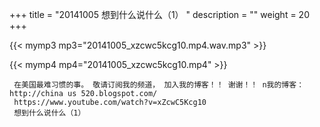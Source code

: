 +++
title = "20141005  想到什么说什么（1） "
description = ""
weight = 20
+++

{{< mymp3 mp3="20141005_xzcwc5kcg10.mp4.wav.mp3" >}}

{{< mymp4 mp4="20141005_xzcwc5kcg10.mp4" >}}

     在美国最难习惯的事。 敬请订阅我的频道， 加入我的博客！！ 谢谢！！ n我的博客： http://china us 520.blogspot.com/ 
     https://www.youtube.com/watch?v=xZcwC5Kcg10 
     想到什么说什么（1） 
